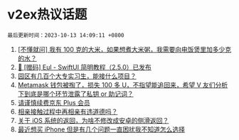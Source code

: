 # v2ex热议话题

`最后更新时间：2023-10-13 14:09:11 +0800`

1. [[不懂就问] 我有 100 克的大米，如果想煮大米粥，我需要向电饭煲里加多少克的水？](https://www.v2ex.com/t/981333)
1. [🚀 [赠码] Eul - SwiftUI 简明教程（2.5.0）已发布](https://www.v2ex.com/t/981557)
1. [园区有几百个大专实习生，能接什么项目？](https://www.v2ex.com/t/981379)
1. [Metamask 钱包被掏了，损失 100 多 U，不指望能追回来，希望 V 友们分析下到底是哪个环节泄露了私钥 or 助记词？](https://www.v2ex.com/t/981440)
1. [请谨慎续费京东 Plus 会员](https://www.v2ex.com/t/981580)
1. [相亲接触过程中再相亲有违道德吗？](https://www.v2ex.com/t/981600)
1. [关于 iOS 系统的返回，为啥不修改成安卓的侧滑返回？](https://www.v2ex.com/t/981620)
1. [最近想买 iPhone 但是有几个问题一直困扰我不知道怎么选择](https://www.v2ex.com/t/981338)

